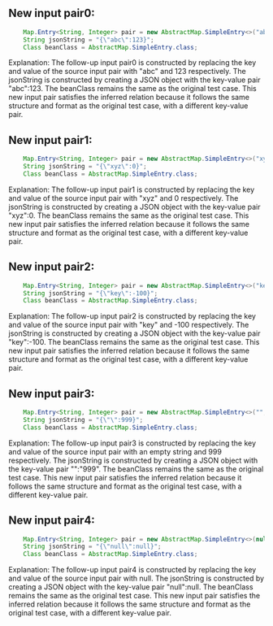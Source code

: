 ## New input pair0:
```java
    Map.Entry<String, Integer> pair = new AbstractMap.SimpleEntry<>("abc", 123);
    String jsonString = "{\"abc\":123}";
    Class beanClass = AbstractMap.SimpleEntry.class;
```
Explanation: 
The follow-up input pair0 is constructed by replacing the key and value of the source input pair with "abc" and 123 respectively. The jsonString is constructed by creating a JSON object with the key-value pair "abc":123. The beanClass remains the same as the original test case. This new input pair satisfies the inferred relation because it follows the same structure and format as the original test case, with a different key-value pair.

## New input pair1:
```java
    Map.Entry<String, Integer> pair = new AbstractMap.SimpleEntry<>("xyz", 0);
    String jsonString = "{\"xyz\":0}";
    Class beanClass = AbstractMap.SimpleEntry.class;
```
Explanation: 
The follow-up input pair1 is constructed by replacing the key and value of the source input pair with "xyz" and 0 respectively. The jsonString is constructed by creating a JSON object with the key-value pair "xyz":0. The beanClass remains the same as the original test case. This new input pair satisfies the inferred relation because it follows the same structure and format as the original test case, with a different key-value pair.

## New input pair2:
```java
    Map.Entry<String, Integer> pair = new AbstractMap.SimpleEntry<>("key", -100);
    String jsonString = "{\"key\":-100}";
    Class beanClass = AbstractMap.SimpleEntry.class;
```
Explanation: 
The follow-up input pair2 is constructed by replacing the key and value of the source input pair with "key" and -100 respectively. The jsonString is constructed by creating a JSON object with the key-value pair "key":-100. The beanClass remains the same as the original test case. This new input pair satisfies the inferred relation because it follows the same structure and format as the original test case, with a different key-value pair.

## New input pair3:
```java
    Map.Entry<String, Integer> pair = new AbstractMap.SimpleEntry<>("", 999);
    String jsonString = "{\"\":999}";
    Class beanClass = AbstractMap.SimpleEntry.class;
```
Explanation: 
The follow-up input pair3 is constructed by replacing the key and value of the source input pair with an empty string and 999 respectively. The jsonString is constructed by creating a JSON object with the key-value pair "":"999". The beanClass remains the same as the original test case. This new input pair satisfies the inferred relation because it follows the same structure and format as the original test case, with a different key-value pair.

## New input pair4:
```java
    Map.Entry<String, Integer> pair = new AbstractMap.SimpleEntry<>(null, null);
    String jsonString = "{\"null\":null}";
    Class beanClass = AbstractMap.SimpleEntry.class;
```
Explanation: 
The follow-up input pair4 is constructed by replacing the key and value of the source input pair with null. The jsonString is constructed by creating a JSON object with the key-value pair "null":null. The beanClass remains the same as the original test case. This new input pair satisfies the inferred relation because it follows the same structure and format as the original test case, with a different key-value pair.